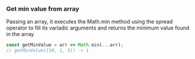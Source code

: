 ### Get min value from array

Passing an array, it executes the Math.min method using the spread operator to fill its variadic arguments and returns the minimum value found in the array

```js
const getMinValue = arr => Math.min(...arr);
// getMinValue([10, 1, 5]) -> 1
```
